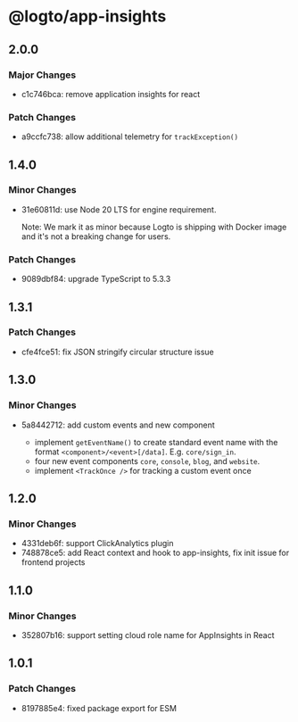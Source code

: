 # @logto/app-insights

## 2.0.0

### Major Changes

- c1c746bca: remove application insights for react

### Patch Changes

- a9ccfc738: allow additional telemetry for `trackException()`

## 1.4.0

### Minor Changes

- 31e60811d: use Node 20 LTS for engine requirement.

  Note: We mark it as minor because Logto is shipping with Docker image and it's not a breaking change for users.

### Patch Changes

- 9089dbf84: upgrade TypeScript to 5.3.3

## 1.3.1

### Patch Changes

- cfe4fce51: fix JSON stringify circular structure issue

## 1.3.0

### Minor Changes

- 5a8442712: add custom events and new component

  - implement `getEventName()` to create standard event name with the format `<component>/<event>[/data]`. E.g. `core/sign_in`.
  - four new event components `core`, `console`, `blog`, and `website`.
  - implement `<TrackOnce />` for tracking a custom event once

## 1.2.0

### Minor Changes

- 4331deb6f: support ClickAnalytics plugin
- 748878ce5: add React context and hook to app-insights, fix init issue for frontend projects

## 1.1.0

### Minor Changes

- 352807b16: support setting cloud role name for AppInsights in React

## 1.0.1

### Patch Changes

- 8197885e4: fixed package export for ESM
